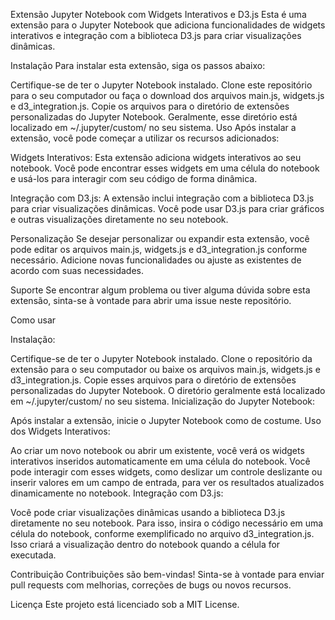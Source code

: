 Extensão Jupyter Notebook com Widgets Interativos e D3.js
Esta é uma extensão para o Jupyter Notebook que adiciona funcionalidades de widgets interativos e integração com a biblioteca D3.js para criar visualizações dinâmicas.

Instalação
Para instalar esta extensão, siga os passos abaixo:

Certifique-se de ter o Jupyter Notebook instalado.
Clone este repositório para o seu computador ou faça o download dos arquivos main.js, widgets.js e d3_integration.js.
Copie os arquivos para o diretório de extensões personalizadas do Jupyter Notebook. Geralmente, esse diretório está localizado em ~/.jupyter/custom/ no seu sistema.
Uso
Após instalar a extensão, você pode começar a utilizar os recursos adicionados:

Widgets Interativos: Esta extensão adiciona widgets interativos ao seu notebook. Você pode encontrar esses widgets em uma célula do notebook e usá-los para interagir com seu código de forma dinâmica.

Integração com D3.js: A extensão inclui integração com a biblioteca D3.js para criar visualizações dinâmicas. Você pode usar D3.js para criar gráficos e outras visualizações diretamente no seu notebook.

Personalização
Se desejar personalizar ou expandir esta extensão, você pode editar os arquivos main.js, widgets.js e d3_integration.js conforme necessário. Adicione novas funcionalidades ou ajuste as existentes de acordo com suas necessidades.

Suporte
Se encontrar algum problema ou tiver alguma dúvida sobre esta extensão, sinta-se à vontade para abrir uma issue neste repositório.

Como usar

Instalação:

Certifique-se de ter o Jupyter Notebook instalado.
Clone o repositório da extensão para o seu computador ou baixe os arquivos main.js, widgets.js e d3_integration.js.
Copie esses arquivos para o diretório de extensões personalizadas do Jupyter Notebook. O diretório geralmente está localizado em ~/.jupyter/custom/ no seu sistema.
Inicialização do Jupyter Notebook:

Após instalar a extensão, inicie o Jupyter Notebook como de costume.
Uso dos Widgets Interativos:

Ao criar um novo notebook ou abrir um existente, você verá os widgets interativos inseridos automaticamente em uma célula do notebook.
Você pode interagir com esses widgets, como deslizar um controle deslizante ou inserir valores em um campo de entrada, para ver os resultados atualizados dinamicamente no notebook.
Integração com D3.js:

Você pode criar visualizações dinâmicas usando a biblioteca D3.js diretamente no seu notebook. Para isso, insira o código necessário em uma célula do notebook, conforme exemplificado no arquivo d3_integration.js. Isso criará a visualização dentro do notebook quando a célula for executada.

Contribuição
Contribuições são bem-vindas! Sinta-se à vontade para enviar pull requests com melhorias, correções de bugs ou novos recursos.

Licença
Este projeto está licenciado sob a MIT License.

